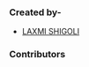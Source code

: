<h3>Created by-</h3>

- [LAXMI SHIGOLI](https://github.com/laxmishigoli1152)

<h3>Contributors</h3>
